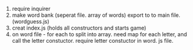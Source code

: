 1. require inquirer
2. make word bank (seperat file. array of words) export to to main file. (wordguess.js)
3. creat index.js (holds all constructors and starts game)
4. on word file - for each to split into array. need map for each letter, and call the letter constuctor. require letter constuctor in word. js file. 
